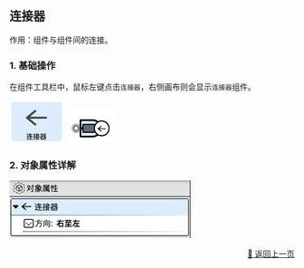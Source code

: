 ## 连接器

作用：组件与组件间的连接。

### 1. 基础操作

在组件工具栏中，鼠标左键点击`连接器`，右侧画布则会显示`连接器`组件。
<p>
    <img src="../../../assets/connector1_component_cn.jpg" alt="connector1" />
    <img src="../../../assets/connector3_component_cn.jpg" alt="connector2" />
</p>

### 2. 对象属性详解

<p>
    <img src="../../../assets/connector2_component_cn.jpg" alt="connector3" />
</p>

<p align="right" >
  <a href="../../components/common/index-zh_CN.md">
    🔗 返回上一页
  </a>
</p>


